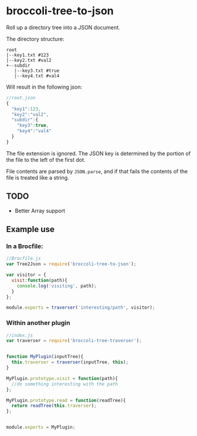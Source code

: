 broccoli-tree-to-json
====================

Roll up a directory tree into a JSON document.

The directory structure:
```
root
|--key1.txt #123
|--key2.txt #val2
+--subdir
   |--key3.txt #true
   |--key4.txt #val4
```

Will result in the following json:
```javascript
//root.json
{
  "key1":123,
  "key2":"val2",
  "subdir":{
    "key3":true,
    "key4":"val4"
  }
}
```

The file extension is ignored. The JSON key is determined by the portion of the file to the left of the first dot.

File contents are parsed by `JSON.parse`, and if that fails the contents of the file is treated like a string.

## TODO

* Better Array support

## Example use

### In a Brocfile:
```javascript
//Brocfile.js
var Tree2Json = require('broccoli-tree-to-json');

var visitor = {
  visit:function(path){
    console.log('visiting', path);  
  }
};

module.exports = traverser('interesting/path', visitor);

```

### Within another plugin
```javascript
//index.js
var traverser = require('broccoli-tree-traverser');


function MyPlugin(inputTree){
  this.traverser = traverser(inputTree, this);
}

MyPlugin.prototype.visit = function(path){
  //do something interesting with the path
};

MyPlugin.prototype.read = function(readTree){
  return readTree(this.traverser);
};


module.exports = MyPlugin; 
```
